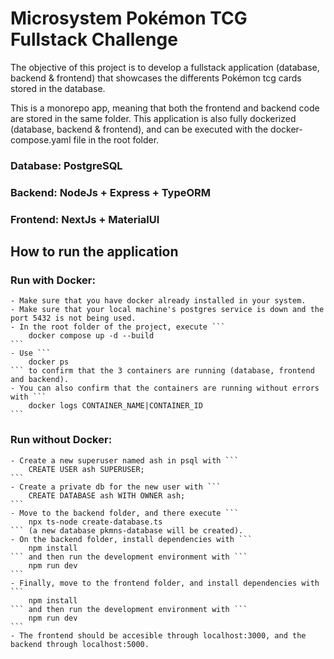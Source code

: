 # Microsystem Pokémon TCG Fullstack Challenge

The objective of this project is to develop a fullstack application (database, backend & frontend) that showcases the differents Pokémon tcg cards stored in the database.

This is a monorepo app, meaning that both the frontend and backend code are stored in the same folder. This application is also fully dockerized (database, backend & frontend), and can be executed with the docker-compose.yaml file in the root folder.

### Database: PostgreSQL

### Backend: NodeJs + Express + TypeORM

### Frontend: NextJs + MaterialUI

## How to run the application

### Run with Docker:
    - Make sure that you have docker already installed in your system.
    - Make sure that your local machine's postgres service is down and the port 5432 is not being used.
    - In the root folder of the project, execute ```
        docker compose up -d --build
    ```
    - Use ```
        docker ps
    ``` to confirm that the 3 containers are running (database, frontend and backend).
    - You can also confirm that the containers are running without errors with ```
        docker logs CONTAINER_NAME|CONTAINER_ID
    ```
### Run without Docker:
    - Create a new superuser named ash in psql with ```
        CREATE USER ash SUPERUSER;
    ```
    - Create a private db for the new user with ```
        CREATE DATABASE ash WITH OWNER ash;
    ```
    - Move to the backend folder, and there execute ```
        npx ts-node create-database.ts
    ``` (a new database pkmns-database will be created).
    - On the backend folder, install dependencies with ```
        npm install
    ``` and then run the development environment with ```
        npm run dev
    ```
    - Finally, move to the frontend folder, and install dependencies with ```
        npm install
    ``` and then run the development environment with ```
        npm run dev
    ```
    - The frontend should be accesible through localhost:3000, and the backend through localhost:5000.


